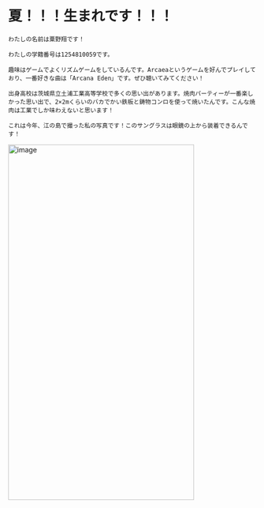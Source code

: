 # **夏！！！生まれです！！！**



    わたしの名前は粟野翔です！
    
    わたしの学籍番号は1254810059です。

    趣味はゲームでよくリズムゲームをしているんです。Arcaeaというゲームを好んでプレイしており、一番好きな曲は「Arcana Eden」です。ぜひ聴いてみてください！

    出身高校は茨城県立土浦工業高等学校で多くの思い出があります。焼肉パーティーが一番楽しかった思い出で、2×2mくらいのバカでかい鉄板と鋳物コンロを使って焼いたんです。こんな焼肉は工業でしか味わえないと思います！

    これは今年、江の島で撮った私の写真です！このサングラスは眼鏡の上から装着できるんです！
    
<img width="377" height="720" alt="image" src="https://github.com/user-attachments/assets/973d3d42-f730-4834-9838-a3a853849ca0" />

   
    
 
